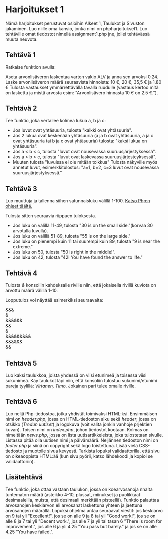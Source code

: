 # Harjoitukset 1

Nämä harjoitukset perustuvat osioihin Alkeet 1, Taulukot ja Sivuston jakaminen. Luo niille oma kansio, jonka nimi on phpharjoitukset1. Luo tehtäville omat tiedostot nimellä assignment1.php jne, jollei tehtävässä muuta neuvota.

## Tehtävä 1

Ratkaise funktion avulla:

Aseta arvonlisäveron laskentaa varten vakio ALV ja anna sen arvoksi 0.24. Laske arvonlisäveron määrä seuraavista hinnoista: 10 €, 20 €, 35,5 € ja 1.80 € Tulosta vastaukset ymmärrettävällä tavalla ruudulle (vastaus kertoo mitä on laskettu ja mistä arvosta esim: "Arvonlisävero hinnasta 10 € on 2.5 €.").

## Tehtävä 2

Tee funktio, joka vertailee kolmea lukua a, b ja c:

- Jos luvut ovat yhtäsuuria, tulosta "kaikki ovat yhtäsuuria".
- Jos 2 lukua ovat keskenään yhtäsuuria (a ja b ovat yhtäsuuria, a ja c ovat yhtäsuuria tai b ja c ovat yhtäsuuria) tulosta: "kaksi lukua on yhtäsuuria".
- Jos a < b < c, tulosta "luvut ovat nousevassa suuruusjärjestyksessä".
- Jos a > b > c, tulosta "luvut ovat laskevassa suuruusjärjesteyksessä".
- Muuten tulosta "luvuissa ei ole mitään tolkkua"
Tulosta näkyville myös annetut luvut, esimerkkitulostus: "a=1, b=2, c=3 luvut ovat nousevassa suuruusjärjestyksessä."

## Tehtävä 3

Luo muuttuja ja tallenna siihen satunnaisluku välillä 1-100. [Katso Php:n ohjeet täältä.](https://www.w3schools.com/php/php_math.asp)<base target="_blank">

Tulosta sitten seuraavia riippuen tuloksesta.

- Jos luku on välillä 11-49, tulosta "30 is on the small side."(korvaa 30 arvotulla luvulla).
- Jos luku on välillä 51-89, tulosta "55 is on the large side."
- Jos luku on pienempi kuin 11 tai suurempi kuin 89, tulosta "9 is near the extreme."
- Jos luku on 50, tulosta "50 is right in the middle!".
- Jos luku on 42, tulosta "42! You have found the answer to life."

## Tehtävä 4

Tulosta *&* konsoliin kahdeksalle riville niin, että jokaisella rivillä kuviota on arvottu määrä välillä 1-10.

Lopputulos voi näyttää esimerkiksi seuraavalta:

&&& \
& \
&&&&&& \
&& \
& \
&&&&&&&&& \
&&&&&& \
&& 

## Tehtävä 5

Luo kaksi taulukkoa, joista yhdessä on viisi etunimeä ja toisessa viisi sukunimeä. Käy taulukot läpi niin, että konsoliin tulostuu sukunimi/etunimi pareja tyylillä: *Virtanen, Timo*. Jokainen pari tulee omalle riville.

## Tehtävä 6

Luo neljä Php-tiedostoa, jotka yhdistät toimivaksi HTML:ksi. Ensimmäisen nimi on *header.php*, jossa on HTML-tiedoston alku sekä *header*, jossa on otsikko (*Tredun uutiset*) ja logokuva (voit valita jonkin vanhoje prjektien kuvan). Toisen nimi on *index.php*, johon tiedostot kootaan. Kolmas on nimeltään *news.php*, jossa on lista uutisartikkeleista, joka tulostetaan sivulle. Listassa pitää olla uutisen nimi ja päivämäärä. Neljännen tiedoston nimi on *footer.php* ja siinä on copyright sekä logo toistettuna. Lisää vielä CSS-tiedosto ja muotoile sivua kevyesti. Tarkista lopuksi validaattorilla, että sivu on oikeaoppista HTML:ää (kun sivu pyörii, katso lähdekoodi ja kopioi se validaattoriin).


## Lisätehtävä

Tee funktio, joka ottaa vastaan taulukon, jossa on koearvosanoja nnalta tuntematon määrä (asteikko 4-10, plussat, miinukset ja puolikkaat desimaaleilla, muista, että desimaali merkitään pisteellä). Funktio palauttaa arvosanojen keskiarvon eli arvosanat laskettuna yhteen ja jaettuna arvosanojen määrällä. Lopuksi ohjelma antaa seuraavat viestit: jos keskiarvo on 9 tai yli "Excellent!", jos se on alle 9 ja 8 tai yli "Good work!", jos se on alle 8 ja 7 tai yli "Decent work.", jos alle 7 ja yli tai tasan 6 "There is room for improvement.", jos alle 6 ja yli 4.25 "You pass but barely." ja jos se on alle 4.25 "You have failed.".
